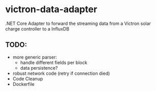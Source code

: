 # victron-data-adapter
.NET Core Adapter to forward the streaming data from a Victron solar charge controller to a InfluxDB

## TODO:
- more generic parser:
	- handle different fields per block
	- data persistence?
- robust network code (retry if connection died)
- Code Cleanup
- Dockerfile
